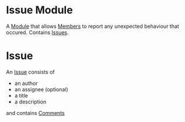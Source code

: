 # Issue Module

A [Module](MODULE.md) that allows [Members](../MEMBER.md) to report any unexpected
behaviour that occured. Contains [Issues](#issue).

# Issue

An [Issue](#issue) consists of

- an author
- an assignee (optional)
- a title
- a description

and contains [Comments](../COMMENT.md)
